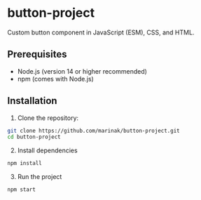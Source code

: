 # button-project

Custom button component in JavaScript (ESM), CSS, and HTML.

## Prerequisites

- Node.js (version 14 or higher recommended)
- npm (comes with Node.js)

## Installation

1. Clone the repository:
```bash
git clone https://github.com/marinak/button-project.git
cd button-project
```

2. Install dependencies
```bash
npm install
```

3. Run the project
```bash
npm start
```
